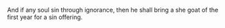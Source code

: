 And if any soul sin through ignorance, then he shall bring a she goat of the first year for a sin offering.
